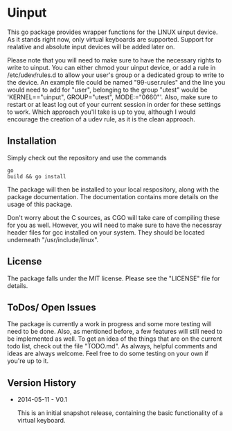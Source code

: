 Uinput
======

This go package provides wrapper functions for the LINUX uinput device. As it stands right now, only virtual keyboards are supported. Support for realative and absolute input devices will be added later on.

Please note that you will need to make sure to have the necessary rights to write to uinput. You can either chmod your uinput device, or add a rule in /etc/udev/rules.d to allow your user's group or a dedicated group to write to the device. An example file could be named "99-user.rules" and the line you would need to add for "user", belonging to the group "utest" would be 'KERNEL=="uinput", GROUP="utest", MODE:="0660"'. Also, make sure to restart or at least log out of your current session in order for these settings to work. Which approach you'll take is up to you, although I would encourage the creation of a udev rule, as it is the clean approach.

Installation
-------------
Simply check out the repository and use the commands <pre><code>go build && go install</code></pre> The package will then be installed to your local respository, along with the package documentation. The documentation contains more details on the usage of this package. 

Don't worry about the C sources, as CGO will take care of compiling these for you as well. However, you will need to make sure to have the necessray header files for gcc installed on your system. They should be located underneath "/usr/include/linux".

License
--------
The package falls under the MIT license. Please see the "LICENSE" file for details.

ToDos/ Open Issues
------------------
The package is currently a work in progress and some more testing will need to be done. Also, as mentioned before, a few features will still need to be implemented as well. To get an idea of the things that are on the current todo list, check out the file "TODO.md". As always, helpful comments and ideas are always welcome. Feel free to do some testing on your own if you're up to it.

Version History
---------------
* 2014-05-11 - V0.1 
	
	This is an initial snapshot release, containing the basic functionality of a virtual keyboard.
